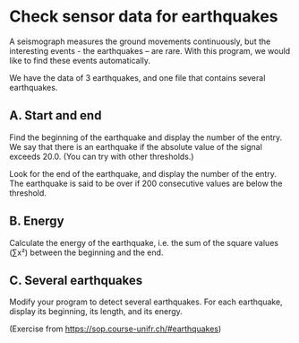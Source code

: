 # Check sensor data for earthquakes #
A seismograph measures the ground movements continuously, but the interesting events - the earthquakes – are rare. With this program, we would like to find these events automatically.

We have the data of 3 earthquakes, and one file that contains several earthquakes.

## A. Start and end ##
Find the beginning of the earthquake and display the number of the entry. We say that there is an earthquake if the absolute value of the signal exceeds 20.0. (You can try with other thresholds.)

Look for the end of the earthquake, and display the number of the entry. The earthquake is said to be over if 200 consecutive values are below the threshold.

## B. Energy ##
Calculate the energy of the earthquake, i.e. the sum of the square values (∑x²) between the beginning and the end.

## C. Several earthquakes ##
Modify your program to detect several earthquakes. For each earthquake, display its beginning, its length, and its energy.


(Exercise from https://sop.course-unifr.ch/#earthquakes)
